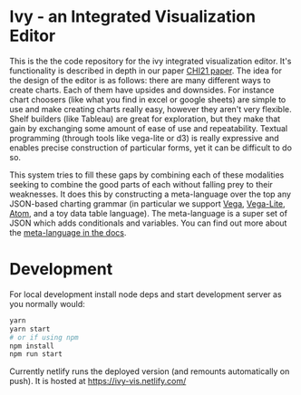 # Ivy - an Integrated Visualization Editor

This is the the code repository for the ivy integrated visualization editor. It's functionality is described in depth in our paper [CHI21 paper](https://arxiv.org/pdf/2101.07902.pdf). The idea for the design of the editor is as follows: there are many different ways to create charts. Each of them have upsides and downsides. For instance chart choosers (like what you find in excel or google sheets) are simple to use and make creating charts really easy, however they aren't very flexible. Shelf builders (like Tableau) are great for exploration, but they make that gain by exchanging some amount of ease of use and repeatability. Textual programming (through tools like vega-lite or d3) is really expressive and enables precise construction of particular forms, yet it can be difficult to do so.

This system tries to fill these gaps by combining each of these modalities seeking to combine the good parts of each without falling prey to their weaknesses. It does this by constructing a meta-language over the top any JSON-based charting grammar (in particular we support [Vega](https://vega.github.io/vega/), [Vega-Lite](https://vega.github.io/vega-lite/), [Atom](https://github.com/mcnuttandrew/unit-vis#readme), and a toy data table language). The meta-language is a super set of JSON which adds conditionals and variables. You can find out more about the [meta-language in the docs](https://ivy-vis.netlify.app/#/docs). 



# Development

For local development install node deps and start development server as you normally would:

```sh
yarn
yarn start
# or if using npm
npm install
npm run start
```

Currently netlify runs the deployed version (and remounts automatically on push). It is hosted at https://ivy-vis.netlify.com/
